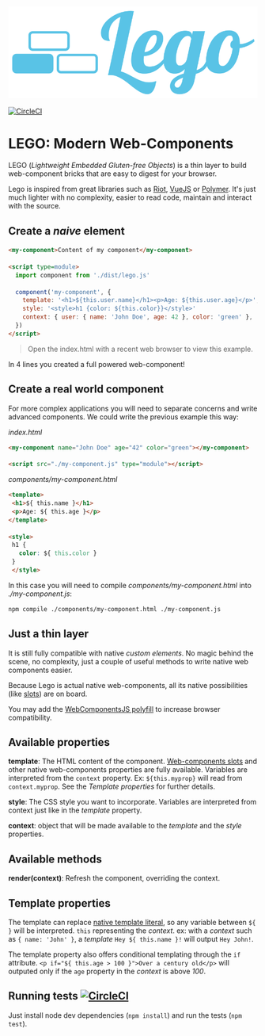 ![Lego web-components JS lib](./assets/lego.svg)

[![CircleCI ](https://circleci.com/gh/vinyll/lego/tree/master.svg?style=shield)](https://circleci.com/gh/vinyll/lego/tree/master)

# LEGO: Modern Web-Components


LEGO (_Lightweight Embedded Gluten-free Objects_) is a thin layer to build web-component bricks that are easy to digest for your browser.

Lego is inspired from great libraries such as [Riot](https://riot.js.org/), [VueJS](https://vuejs.org) or [Polymer](https://www.polymer-project.org/). It's just much lighter with no complexity, easier to read code, maintain and interact with the source.


## Create a _naive_ element

```html
<my-component>Content of my component</my-component>

<script type=module>
  import component from './dist/lego.js'

  component('my-component', {
    template: '<h1>${this.user.name}</h1><p>Age: ${this.user.age}</p>',
    style: '<style>h1 {color: ${this.color}}</style>'
    context: { user: { name: 'John Doe', age: 42 }, color: 'green' },
  })
</script>
```

> Open the index.html with a recent web browser to view this example.

In 4 lines you created a full powered web-component!


## Create a real world component

For more complex applications you will need to separate concerns and write advanced components.
We could write the previous example this way:

_index.html_

```html
<my-component name="John Doe" age="42" color="green"></my-component>

<script src="./my-component.js" type="module"></script>
```

_components/my-component.html_

```html
<template>
 <h1>${ this.name }</h1>
 <p>Age: ${ this.age }</p>
</template>

<style>
 h1 {
   color: ${ this.color }
 }
 </style>
```

In this case you will need to compile _components/my-component.html_ into _./my-component.js_:

```sh
npm compile ./components/my-component.html ./my-component.js
```


## Just a thin layer

It is still fully compatible with native _custom elements_. No magic behind the scene,
no complexity, just a couple of useful methods to write native web components easier.

Because Lego is actual native web-components, all its native possibilities (like [slots](https://developer.mozilla.org/en-US/docs/Web/Web_Components/Using_templates_and_slots#Adding_flexibility_with_slots)) are on board.

You may add the [WebComponentsJS polyfill](https://github.com/webcomponents/webcomponentsjs) to increase browser compatibility.


## Available properties

**template**: The HTML content of the component. [Web-components slots](https://developer.mozilla.org/en-US/docs/Web/Web_Components/Using_templates_and_slots#Adding_flexibility_with_slots) and other native web-components properties are fully available. Variables are interpreted from the `context` property. Ex: `${this.myprop}` will read from `context.myprop`.
See the _Template properties_ for further details.

**style**: The CSS style you want to incorporate. Variables are interpreted from context just like in the _template_ property.

**context**: object that will be made available to the _template_ and the _style_ properties.


## Available methods

**render(context)**: Refresh the component, overriding the context.


## Template properties

The template can replace [native template literal](https://developer.mozilla.org/en-US/docs/Web/JavaScript/Reference/Template_literals),
so any variable between `${  }` will be interpreted. `this` representing the _context_.
ex: with a _context_ such as `{ name: 'John' }`, a _template_ `Hey ${ this.name }!` will output
`Hey John!`.

The template property also offers conditional templating through the `if` attribute.
`<p if="${ this.age > 100 }">Over a century old</p>` will outputed only if the `age` property
in the _context_ is above _100_.


## Running tests [![CircleCI](https://circleci.com/gh/vinyll/lego/tree/master.svg?style=svg)](https://circleci.com/gh/vinyll/lego/tree/master)

Just install node dev dependencies (`npm install`) and run the tests (`npm test`).
